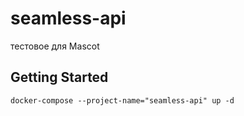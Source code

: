 # seamless-api

тестовое для Mascot

## Getting Started

```golang
docker-compose --project-name="seamless-api" up -d
```